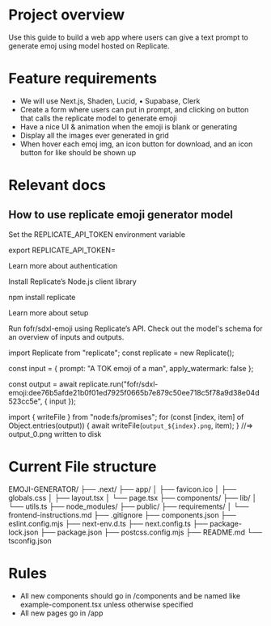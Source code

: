 # Project overview
Use this guide to build a web app where users can give a text prompt to generate emoj using model hosted on Replicate.
# Feature requirements
- We will use Next.js, Shaden, Lucid, • Supabase, Clerk
- Create a form where users can put in prompt, and clicking on button that calls the replicate model to generate emoji
- Have a nice UI & animation when the emoji is blank or generating
- Display all the images ever generated in grid
- When hover each emoj img, an icon button for download, and an icon button for like should be shown up
# Relevant docs
## How to use replicate emoji generator model
Set the REPLICATE_API_TOKEN environment variable

export REPLICATE_API_TOKEN=<paste-your-token-here>

Learn more about authentication

Install Replicate’s Node.js client library

npm install replicate

Learn more about setup

Run fofr/sdxl-emoji using Replicate’s API. Check out the model's schema for an overview of inputs and outputs.

import Replicate from "replicate";
const replicate = new Replicate();

const input = {
    prompt: "A TOK emoji of a man",
    apply_watermark: false
};

const output = await replicate.run("fofr/sdxl-emoji:dee76b5afde21b0f01ed7925f0665b7e879c50ee718c5f78a9d38e04d523cc5e", { input });

import { writeFile } from "node:fs/promises";
for (const [index, item] of Object.entries(output)) {
  await writeFile(`output_${index}.png`, item);
}
//=> output_0.png written to disk


# Current File structure

EMOJI-GENERATOR/
├── .next/
├── app/
│   ├── favicon.ico
│   ├── globals.css
│   ├── layout.tsx
│   └── page.tsx
├── components/
├── lib/
│   └── utils.ts
├── node_modules/
├── public/
├── requirements/
│   └── frontend-instructions.md
├── .gitignore
├── components.json
├── eslint.config.mjs
├── next-env.d.ts
├── next.config.ts
├── package-lock.json
├── package.json
├── postcss.config.mjs
├── README.md
└── tsconfig.json
# Rules
- All new components should go in /components and be named like example-component.tsx unless otherwise specified
- All new pages go in /app
